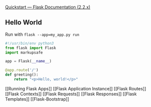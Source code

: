 [Quickstart — Flask Documentation (2.2.x)](https://flask.palletsprojects.com/en/2.2.x/quickstart/)

## Hello World
Run with `flask --app=my_app.py run`

```python
#!/usr/bin/env python3
from flask import Flask
import markupsafe

app = Flask(__name__)

@app.route('/')
def greeting():
	return "<p>Hello, world!</p>"
```


[[Running Flask Apps]]
[[Flask Application Instance]]
[[Flask Routes]]
[[Flask Contexts]]
[[Flask Requests]]
[[Flask Responses]]
[[Flask Templates]]
[[Flask-Bootstrap]]
